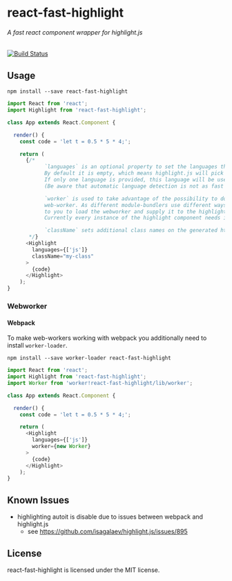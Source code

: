 # react-fast-highlight
###### A fast react component wrapper for highlight.js

[![Build Status](https://travis-ci.org/chili-labs/react-fast-highlight.svg?branch=master)](https://travis-ci.org/chili-labs/react-fast-highlight)

## Usage

`npm install --save react-fast-highlight`

```js
import React from 'react';
import Highlight from 'react-fast-highlight';

class App extends React.Component {

  render() {
    const code = 'let t = 0.5 * 5 * 4;';

    return (
      {/*
            `languages` is an optional property to set the languages that highlight.js should pick from.
            By default it is empty, which means highlight.js will pick from all available languages.
            If only one language is provided, this language will be used without doing checks beforehand.
            (Be aware that automatic language detection is not as fast as when specifing a language.)

            `worker` is used to take advantage of the possibility to do the highlighting work in a
            web-worker. As different module-bundlers use different ways to load web-workers, it is up
            to you to load the webworker and supply it to the highlight component. (see example)
            Currently every instance of the highlight component needs its own web-worker.

            `className` sets additional class names on the generated html markup.
       */}
      <Highlight
        languages={['js']}
        className="my-class"
      >
        {code}
      </Highlight>
    );
}
```

### Webworker

#### Webpack

To make web-workers working with webpack you additionally need to install `worker-loader`.

`npm install --save worker-loader react-fast-highlight`

```js
import React from 'react';
import Highlight from 'react-fast-highlight';
import Worker from 'worker!react-fast-highlight/lib/worker';

class App extends React.Component {

  render() {
    const code = 'let t = 0.5 * 5 * 4;';

    return (
      <Highlight
        languages={['js']}
        worker={new Worker}
      >
        {code}
      </Highlight>
    );
}
```

## Known Issues

* highlighting autoit is disable due to issues between webpack and highlight.js
  * see https://github.com/isagalaev/highlight.js/issues/895

## License

react-fast-highlight is licensed under the MIT license.
